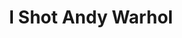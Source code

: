 ---
inv_num: 2002-002
add_credit:
url: 2002-002-i-shot-andy-warhol
title: I Shot Andy Warhol
year: '2002'
display_year: '2002'
medium: Modded Hogans Alley cartridge....
dims:
pitch: "​Mod of Hogan’s Alley video game where one is asked to shoot Andy Warhol."
ps: 'This is a Hogan’s Alley mod, where the gangsters have been replaced by Warhol,
  and the “innocents” have been replaced by the Pope, Flavor Flav (pre MTV show!!!!),
  and Col Sanders (note: Col Sanders was actually real person). So enjoy!, and please
  check below for the ROM which you can download, and in order 2 play this at home.
  pps - there is no source code to this project, because it is a “rom hack” aka all
  the modifications r done directly in the binary of the compiled ROM. Both the graphics
  and the program are modified for this project. The graphics are changed to add the
  new characters (duh!), and the program is changed to switch the mirroring of the
  sprites which compose the characters faces. For example Flavor Flav’s face is not
  symmetrical where as Col sanders’ face is.'
live_url:
youtube: https://www.youtube.com/watch?v=Nbej4iuUN4Q
related_code: https://github.com/coryarcangel/I-Shot-Andy-Warhol
subheading:
download: i-shot-warhol-2002-002-master-rom.nes.zip
commission:
layout: things-i-made
---